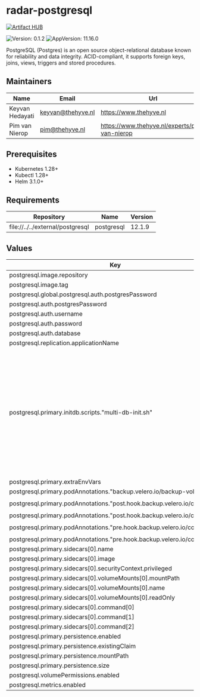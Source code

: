 

# radar-postgresql
[![Artifact HUB](https://img.shields.io/endpoint?url=https://artifacthub.io/badge/repository/radar-postgresql)](https://artifacthub.io/packages/helm/radar-base/radar-postgresql)

![Version: 0.1.2](https://img.shields.io/badge/Version-0.1.2-informational?style=flat-square) ![AppVersion: 11.16.0](https://img.shields.io/badge/AppVersion-11.16.0-informational?style=flat-square)

PostgreSQL (Postgres) is an open source object-relational database known for reliability and data integrity. ACID-compliant, it supports foreign keys, joins, views, triggers and stored procedures.

## Maintainers

| Name | Email | Url |
| ---- | ------ | --- |
| Keyvan Hedayati | <keyvan@thehyve.nl> | <https://www.thehyve.nl> |
| Pim van Nierop | <pim@thehyve.nl> | <https://www.thehyve.nl/experts/pim-van-nierop> |

## Prerequisites
* Kubernetes 1.28+
* Kubectl 1.28+
* Helm 3.1.0+

## Requirements

| Repository | Name | Version |
|------------|------|---------|
| file://../../external/postgresql | postgresql | 12.1.9 |

## Values

| Key | Type | Default | Description |
|-----|------|---------|-------------|
| postgresql.image.repository | string | `"bitnami/postgresql"` |  |
| postgresql.image.tag | string | `"11.16.0"` |  |
| postgresql.global.postgresql.auth.postgresPassword | string | `""` |  |
| postgresql.auth.postgresPassword | string | `""` |  |
| postgresql.auth.username | string | `""` |  |
| postgresql.auth.password | string | `""` |  |
| postgresql.auth.database | string | `"managementportal"` |  |
| postgresql.replication.applicationName | string | `"radar"` |  |
| postgresql.primary.initdb.scripts."multi-db-init.sh" | string | `"#!/bin/bash\nset -e\nset -u\nexport PGPASSWORD=\"$POSTGRESQL_PASSWORD\"\n\nfunction create_user_and_database() {\n  export PGPASSWORD=\"$POSTGRESQL_PASSWORD\"\n  local database=$1\n  local database_exist=$(psql -U postgres -tAc \"SELECT 1 FROM pg_database WHERE datname='$database';\")\n  if [[ \"$database_exist\" == 1 ]]; then\n    echo \"Database $database already exists\"\n  else\n    echo \"Database $database does not exist\"\n    echo \"  Creating database '$database' for user postgres\"\n    psql -U postgres -v ON_ERROR_STOP=1  <<-EOSQL\n    CREATE DATABASE \"$database\";\n    GRANT ALL PRIVILEGES ON DATABASE $database TO postgres;\nEOSQL\n  fi\n}\n\nif [ -n \"$POSTGRES_MULTIPLE_DATABASES\" ]; then\n  echo \"Multiple database creation requested: $POSTGRES_MULTIPLE_DATABASES\"\n  for db in $(echo $POSTGRES_MULTIPLE_DATABASES | tr ',' ' '); do\n    create_user_and_database $db\n  done\n  echo \"Databases created\"\nfi\n"` |  |
| postgresql.primary.extraEnvVars | list | `[]` |  |
| postgresql.primary.podAnnotations."backup.velero.io/backup-volumes" | string | `"data"` |  |
| postgresql.primary.podAnnotations."post.hook.backup.velero.io/command" | string | `"[\"/bin/fsfreeze\", \"--unfreeze\", \"/bitnami/postgresql\"]"` |  |
| postgresql.primary.podAnnotations."post.hook.backup.velero.io/container" | string | `"fsfreeze"` |  |
| postgresql.primary.podAnnotations."pre.hook.backup.velero.io/command" | string | `"[\"/bin/fsfreeze\", \"--freeze\", \"/bitnami/postgresql\"]"` |  |
| postgresql.primary.podAnnotations."pre.hook.backup.velero.io/container" | string | `"fsfreeze"` |  |
| postgresql.primary.sidecars[0].name | string | `"fsfreeze"` |  |
| postgresql.primary.sidecars[0].image | string | `"busybox"` |  |
| postgresql.primary.sidecars[0].securityContext.privileged | bool | `true` |  |
| postgresql.primary.sidecars[0].volumeMounts[0].mountPath | string | `"/bitnami/postgresql"` |  |
| postgresql.primary.sidecars[0].volumeMounts[0].name | string | `"data"` |  |
| postgresql.primary.sidecars[0].volumeMounts[0].readOnly | bool | `false` |  |
| postgresql.primary.sidecars[0].command[0] | string | `"/bin/sh"` |  |
| postgresql.primary.sidecars[0].command[1] | string | `"-c"` |  |
| postgresql.primary.sidecars[0].command[2] | string | `"sleep infinity"` |  |
| postgresql.primary.persistence.enabled | bool | `true` |  |
| postgresql.primary.persistence.existingClaim | string | `""` |  |
| postgresql.primary.persistence.mountPath | string | `"/bitnami/postgresql"` |  |
| postgresql.primary.persistence.size | string | `"8Gi"` |  |
| postgresql.volumePermissions.enabled | bool | `true` |  |
| postgresql.metrics.enabled | bool | `true` |  |
